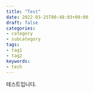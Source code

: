 ```yaml
---
title: "Test"
date: 2022-03-25T00:48:03+09:00
draft: false
categories:
- category
- subcategory
tags:
- tag1
- tag2
keywords:
- tech
---
```


테스트입니다.
